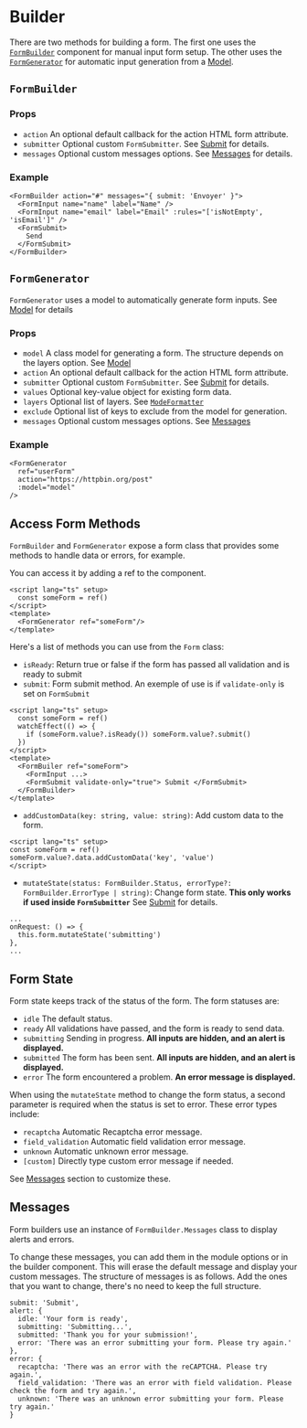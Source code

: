 # Builder

There are two methods for building a form. The first one uses the [`FormBuilder`](#formbuilder) component for manual input form setup. The other uses the [`FormGenerator`](#formgenerator) for automatic input generation from a [Model](/guide/model.html). 

## `FormBuilder`

### Props 
- `action` An optional default callback for the action HTML form attribute.
- `submitter` Optional custom `FormSubmitter`. See [Submit](/guide/submit.html) for details.
- `messages` Optional custom messages options. See [Messages](#messages) for details.

### Example

``` VUE
<FormBuilder action="#" messages="{ submit: 'Envoyer' }">
  <FormInput name="name" label="Name" />
  <FormInput name="email" label="Email" :rules="['isNotEmpty', 'isEmail']" />
  <FormSubmit>
    Send
  </FormSubmit>
</FormBuilder>
```

## `FormGenerator`

`FormGenerator` uses a model to automatically generate form inputs. See [Model](/guide/model.html) for details

### Props
- `model` A class model for generating a form. The structure depends on the layers option. See [Model](/guide/model.html)
- `action` An optional default callback for the action HTML form attribute.
- `submitter` Optional custom `FormSubmitter`. See [Submit](/guide/submit.html) for details.
- `values` Optional key-value object for existing form data.
- `layers` Optional list of layers. See [`ModeFormatter`](/guide/model.html#modelformatter)
- `exclude` Optional list of keys to exclude from the model for generation.
- `messages` Optional custom messages options. See [Messages](#messages)

### Example

```VUE
<FormGenerator
  ref="userForm"
  action="https://httpbin.org/post"
  :model="model"
/>
```

## Access Form Methods

`FormBuilder` and `FormGenerator` expose a form class that provides some methods to handle data or errors, for example.

You can access it by adding a ref to the component.

```VUE
<script lang="ts" setup>
  const someForm = ref()
</script>
<template>
  <FormGenerator ref="someForm"/>
</template>
```

Here's a list of methods you can use from the `Form` class:
- `isReady`: Return true or false if the form has passed all validation and is ready to submit
- `submit`: Form submit method. An exemple of use is if `validate-only` is set on `FormSubmit`
```VUE
<script lang="ts" setup>
  const someForm = ref()
  watchEffect(() => {
    if (someForm.value?.isReady()) someForm.value?.submit()
  })
</script>
<template>
  <FormBuiler ref="someForm">
    <FormInput ...>
    <FormSubmit validate-only="true"> Submit </FormSubmit>
  </FormBuilder>
</template>
```
- `addCustomData(key: string, value: string)`: Add custom data to the form.
```VUE
<script lang="ts" setup>
const someForm = ref()
someForm.value?.data.addCustomData('key', 'value')
</script>
``` 
- `mutateState(status: FormBuilder.Status, errorType?: FormBuilder.ErrorType | string)`:
Change form state. **This only works if used inside `FormSubmitter`** See [Submit](/guide/submit.html) for details.
```TS
...
onRequest: () => {
  this.form.mutateState('submitting')
},
...
``` 

## Form State

Form state keeps track of the status of the form. The form statuses are:

- `idle` The default status.
- `ready` All validations have passed, and the form is ready to send data.
- `submitting` Sending in progress. **All inputs are hidden, and an alert is displayed.**
- `submitted` The form has been sent. **All inputs are hidden, and an alert is displayed.**
- `error` The form encountered a problem. **An error message is displayed.**

When using the `mutateState` method to change the form status, a second parameter is required when the status is set to error. These error types include:
- `recaptcha` Automatic Recaptcha error message.
- `field_validation` Automatic field validation error message.
- `unknown` Automatic unknown error message.
- `[custom]` Directly type custom error message if needed.

See [Messages](#messages) section to customize these.

## Messages

Form builders use an instance of `FormBuilder.Messages` class to display alerts and errors.

To change these messages, you can add them in the module options or in the builder component. This will erase the default message and display your custom messages. The structure of messages is as follows. Add the ones that you want to change, there's no need to keep the full structure.

```TS
submit: 'Submit',
alert: {
  idle: 'Your form is ready',
  submitting: 'Submitting...',
  submitted: 'Thank you for your submission!',
  error: 'There was an error submitting your form. Please try again.'
},
error: {
  recaptcha: 'There was an error with the reCAPTCHA. Please try again.',
  field_validation: 'There was an error with field validation. Please check the form and try again.',
  unknown: 'There was an unknown error submitting your form. Please try again.'
}
```



